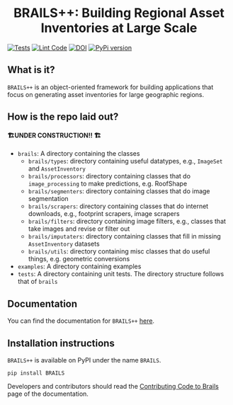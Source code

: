 <h1 style="text-align: center;">BRAILS++: Building Regional Asset Inventories at Large Scale</h1>

[![Tests](https://github.com/NHERI-SimCenter/BrailsPlusPlus/actions/workflows/tests.yml/badge.svg)](https://github.com/NHERI-SimCenter/BrailsPlusPlus/actions/workflows/tests.yml/badge.svg)
[![Lint Code](https://github.com/NHERI-SimCenter/BrailsPlusPlus/actions/workflows/lint_code.yml/badge.svg)](https://github.com/NHERI-SimCenter/BrailsPlusPlus/actions/workflows/lint_code.yml/badge.svg)
[![DOI](https://zenodo.org/badge/184673734.svg)](https://zenodo.org/badge/latestdoi/184673734)
[![PyPi version](https://badgen.net/pypi/v/BRAILS/)](https://pypi.org/project/BRAILS/)

## What is it?

```BRAILS++``` is an object-oriented framework for building applications that focus on generating asset inventories for large geographic regions.

## How is the repo laid out?

#### :building_construction:UNDER CONSTRUCTION!! :building_construction: 

+ ```brails```: A directory containing the classes
  - ```brails/types```: directory containing useful datatypes, e.g., ```ImageSet``` and ```AssetInventory```
  - ```brails/processors```: directory containing classes that do ```image_processing``` to make predictions, e.g. RoofShape</li>
  - ```brails/segmenters```: directory containing classes that do image segmentation
  - ```brails/scrapers```: directory containing classes that do internet downloads, e.g., footprint scrapers, image scrapers
  - ```brails/filters```: directory containing image filters, e.g., classes that take images and revise or filter out
  - ```brails/imputaters```: directory containing classes that fill in missing ```AssetInventory``` datasets
  - ```brails/utils```: directory containing misc classes that do useful things, e.g. geometric conversions
+ ```examples```: A directory containing examples
+ ```tests```: A directory containing unit tests. The directory structure follows that of ```brails```

## Documentation

You can find the documentation for ```BRAILS++``` [here]().

## Installation instructions

```BRAILS++``` is available on PyPI under the name ```BRAILS```.

```shell
pip install BRAILS
```
Developers and contributors should read the [Contributing Code to Brails]() page of the documentation.


<!-- todo: instructions on how to lint the code, and specific subfolder or file. -->
<!-- todo: example with the test suite. -->
<!-- todo: instructions on how to run the tests -->
<!-- todo: instructions on how to check coverage -->
<!-- python -m pytest tests --cov=brails --cov-report html -->
